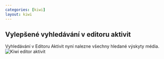 ```yaml
---
categories: [kiwi]
layout: kiwi
---
```

## Vylepšené vyhledávání v editoru aktivit
Vyhledávání v Editoru Aktivit nyní nalezne všechny hledané výskyty média.
![Kiwi editor aktivit]({{site.url}}//data/Kiwieditoraktivit.png "Kiwi editor aktivit")

